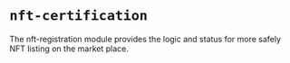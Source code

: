 # `nft-certification`

The nft-registration module provides the logic and status for more safely NFT listing on the market place.
